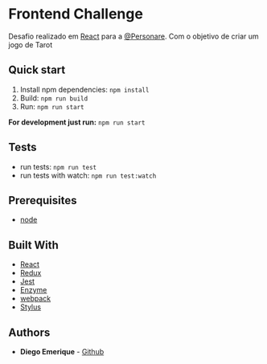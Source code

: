 # Frontend Challenge 

Desafio realizado em [React](https://reactjs.org/) para a [@Personare](http://www.personare.com.br/). Com o objetivo de criar um jogo de Tarot

## Quick start

1. Install npm dependencies:
  `npm install`
2. Build:
  `npm run build`
3. Run:
  `npm run start`

**For development just run:** `npm run start`

## Tests

* run tests: `npm run test`
* run tests with watch: `npm run test:watch`

## Prerequisites

* [node](https://nodejs.org/en/)

## Built With

* [React](https://reactjs.org/)
* [Redux](https://redux.js.org/)
* [Jest](https://facebook.github.io/jest/)
* [Enzyme](http://airbnb.io/enzyme/)
* [webpack](https://webpack.js.org/)
* [Stylus](http://stylus-lang.com/)

## Authors

* **Diego Emerique** - [Github](https://github.com/diegoemerique)
